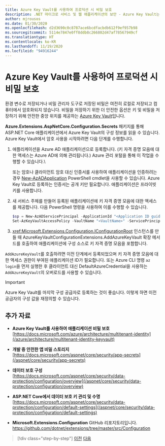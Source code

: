 ```yaml
---
title: Azure Key Vault를 사용하여 프로덕션 시 비밀 보호
description: .NET 마이크로 서비스 및 웹 애플리케이션의 보안 - Azure Key Vault는 관리자가 완전히 제어하는 애플리케이션 비밀을 처리하는 뛰어난 방법입니다. 개발자가 처리하지 않고도 관리자가 개발 값을 할당하고 철회할 수도 있습니다.
author: mjrousos
ms.date: 01/30/2020
ms.openlocfilehash: d2d3690c0c8787ace6bcdfacbdb612f9ef957b98
ms.sourcegitcommit: 5114e7847e0ff8ddb8c266802d47af78567949cf
ms.translationtype: HT
ms.contentlocale: ko-KR
ms.lasthandoff: 11/19/2020
ms.locfileid: "94916244"
---
```

# <a name="use-azure-key-vault-to-protect-secrets-at-production-time"></a>Azure Key Vault를 사용하여 프로덕션 시 비밀 보호

환경 변수로 저장되거나 비밀 관리자 도구로 저장된 비밀은 여전히 로컬로 저장되고 컴퓨터에서 암호화되지 않습니다. 비밀을 저장하기 위한 더 안전한 옵션은 키 및 비밀을 저장하기 위해 안전한 중앙 위치를 제공하는 [Azure Key Vault](https://azure.microsoft.com/services/key-vault/)입니다.

**Azure.Extensions.AspNetCore.Configuration.Secrets** 패키지를 통해 ASP.NET Core 애플리케이션에서 Azure Key Vault의 구성 정보를 읽을 수 있습니다. Azure Key Vault에서 암호 사용을 시작하려면 다음 단계를 수행합니다.

1. 애플리케이션을 Azure AD 애플리케이션으로 등록합니다. (키 자격 증명 모음에 대한 액세스는 Azure AD에 의해 관리됩니다.) Azure 관리 포털을 통해 이 작업을 수행할 수 있습니다.\

   또는 암호나 클라이언트 암호 대신 인증서를 사용하여 애플리케이션을 인증하려는 경우 [New-AzADApplication](/powershell/module/az.resources/new-azadapplication) PowerShell cmdlet을 사용할 수 있습니다. Azure Key Vault로 등록하는 인증서는 공개 키만 필요합니다. 애플리케이션은 프라이빗 키를 사용합니다.

2. 새 서비스 주체를 만들어 등록된 애플리케이션에 키 자격 증명 모음에 대한 액세스를 제공합니다. 다음 PowerShell 명령을 사용하여 이를 수행할 수 있습니다.

   ```powershell
   $sp = New-AzADServicePrincipal -ApplicationId "<Application ID guid>"
   Set-AzKeyVaultAccessPolicy -VaultName "<VaultName>" -ServicePrincipalName $sp.ServicePrincipalNames[0] -PermissionsToSecrets all -ResourceGroupName "<KeyVault Resource Group>"
   ```

3. <xref:Microsoft.Extensions.Configuration.IConfigurationRoot> 인스턴스를 만들 때 AzureKeyVaultConfigurationExtensions.AddAzureKeyVault 확장 메서드를 호출하여 애플리케이션에 구성 소스로 키 자격 증명 모음을 포함합니다.

`AddAzureKeyVault`를 호출하려면 이전 단계에서 등록되었으며 키 자격 증명 모음에 대한 액세스 권한이 부여된 애플리케이션 ID가 필요합니다. 또는 Azure CLI 명령 `az login`을 먼저 실행한 후 클라이언트 대신 DefaultAzureCredential을 사용하는 `AddAzureKeyVault`의 오버로드를 사용할 수 있습니다.

> [!IMPORTANT]
> Azure Key Vault를 마지막 구성 공급자로 등록하는 것이 좋습니다. 이렇게 하면 이전 공급자의 구성 값을 재정의할 수 있습니다.

## <a name="additional-resources"></a>추가 자료

- **Azure Key Vault를 사용하여 애플리케이션 비밀 보호** \
  [https://docs.microsoft.com/azure/architecture/multitenant-identity](/azure/architecture/multitenant-identity-keyvault)

- **개발 중 안전한 앱 비밀 스토리지** \
  [https://docs.microsoft.com/aspnet/core/security/app-secrets](/aspnet/core/security/app-secrets)

- **데이터 보호 구성** \
  [https://docs.microsoft.com/aspnet/core/security/data-protection/configuration/overview](/aspnet/core/security/data-protection/configuration/overview)

- **ASP.NET Core에서 데이터 보호 키 관리 및 수명** \
  [https://docs.microsoft.com/aspnet/core/security/data-protection/configuration/default-settings](/aspnet/core/security/data-protection/configuration/default-settings)

- **Microsoft.Extensions.Configuration** GitHub 리포지토리입니다. \
  <https://github.com/dotnet/extensions/tree/master/src/Configuration>

>[!div class="step-by-step"]
>[이전](developer-app-secrets-storage.md)
>[다음](../key-takeaways.md)
